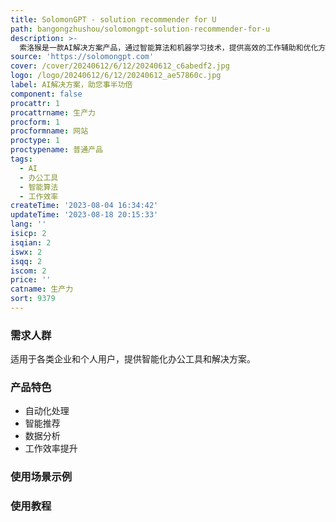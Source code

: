 ```yaml
---
title: SolomonGPT - solution recommender for U
path: bangongzhushou/solomongpt-solution-recommender-for-u
description: >-
  索洛猴是一款AI解决方案产品，通过智能算法和机器学习技术，提供高效的工作辅助和优化方案。产品具有自动化处理、智能推荐、数据分析等功能，帮助用户提升工作效率，节省时间成本。定价灵活，适用于各类企业和个人用户。定位于提供智能化办公工具和解决方案。
source: 'https://solomongpt.com'
cover: /cover/20240612/6/12/20240612_c6abedf2.jpg
logo: /logo/20240612/6/12/20240612_ae57860c.jpg
label: AI解决方案，助您事半功倍
component: false
procattr: 1
procattrname: 生产力
procform: 1
procformname: 网站
proctype: 1
proctypename: 普通产品
tags:
  - AI
  - 办公工具
  - 智能算法
  - 工作效率
createTime: '2023-08-04 16:34:42'
updateTime: '2023-08-18 20:15:33'
lang: ''
isicp: 2
isqian: 2
iswx: 2
isqq: 2
iscom: 2
price: ''
catname: 生产力
sort: 9379
---
```




### 需求人群
适用于各类企业和个人用户，提供智能化办公工具和解决方案。

### 产品特色
- 自动化处理
- 智能推荐
- 数据分析
- 工作效率提升

### 使用场景示例


### 使用教程


  
